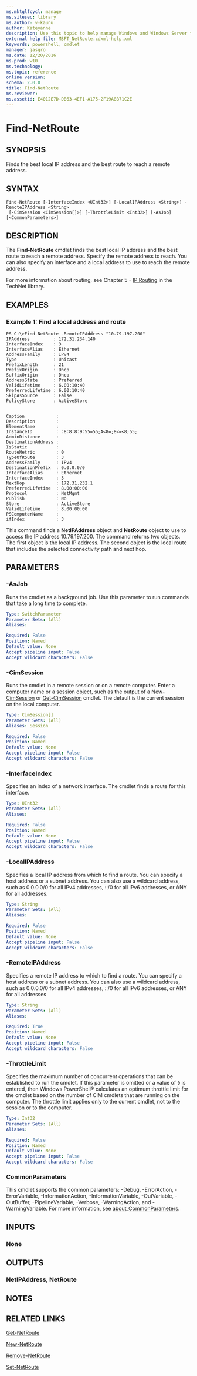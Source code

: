 ```yaml
---
ms.mktglfcycl: manage
ms.sitesec: library
ms.author: v-kaunu
author: Kateyanne
description: Use this topic to help manage Windows and Windows Server technologies with Windows PowerShell.
external help file: MSFT_NetRoute.cdxml-help.xml
keywords: powershell, cmdlet
manager: jasgro
ms.date: 12/20/2016
ms.prod: w10
ms.technology: 
ms.topic: reference
online version: 
schema: 2.0.0
title: Find-NetRoute
ms.reviewer:
ms.assetid: E4012E7D-DB63-4EF1-A175-2F19A8B71C2E
---
```


# Find-NetRoute

## SYNOPSIS
Finds the best local IP address and the best route to reach a remote address.

## SYNTAX

```
Find-NetRoute [-InterfaceIndex <UInt32>] [-LocalIPAddress <String>] -RemoteIPAddress <String>
 [-CimSession <CimSession[]>] [-ThrottleLimit <Int32>] [-AsJob] [<CommonParameters>]
```

## DESCRIPTION
The **Find-NetRoute** cmdlet finds the best local IP address and the best route to reach a remote address.
Specify the remote address to reach.
You can also specify an interface and a local address to use to reach the remote address.

For more information about routing, see Chapter 5 - [IP Routing](https://technet.microsoft.com/library/bb727001.aspx) in the TechNet library.

## EXAMPLES

### Example 1: Find a local address and route
```
PS C:\>Find-NetRoute -RemoteIPAddress "10.79.197.200"
IPAddress         : 172.31.234.140
InterfaceIndex    : 3
InterfaceAlias    : Ethernet
AddressFamily     : IPv4
Type              : Unicast
PrefixLength      : 21
PrefixOrigin      : Dhcp
SuffixOrigin      : Dhcp
AddressState      : Preferred
ValidLifetime     : 6.00:10:40
PreferredLifetime : 6.00:10:40
SkipAsSource      : False
PolicyStore       : ActiveStore


Caption            : 
Description        : 
ElementName        : 
InstanceID         : :8:8:8:9:55=55;A<8=;8<=<8;55; 
AdminDistance      : 
DestinationAddress :
IsStatic           : 
RouteMetric        : 0
TypeOfRoute        : 3
AddressFamily      : IPv4
DestinationPrefix  : 0.0.0.0/0
InterfaceAlias     : Ethernet
InterfaceIndex     : 3
NextHop            : 172.31.232.1
PreferredLifetime  : 8.00:00:00
Protocol           : NetMgmt
Publish            : No
Store              : ActiveStore
ValidLifetime      : 8.00:00:00
PSComputerName     : 
ifIndex            : 3
```

This command finds a **NetIPAddress** object and **NetRoute** object to use to access the IP address 10.79.197.200.
The command returns two objects.
The first object is the local IP address.
The second object is the local route that includes the selected connectivity path and next hop.

## PARAMETERS

### -AsJob
Runs the cmdlet as a background job. Use this parameter to run commands that take a long time to complete.

```yaml
Type: SwitchParameter
Parameter Sets: (All)
Aliases: 

Required: False
Position: Named
Default value: None
Accept pipeline input: False
Accept wildcard characters: False
```

### -CimSession
Runs the cmdlet in a remote session or on a remote computer.
Enter a computer name or a session object, such as the output of a [New-CimSession](https://go.microsoft.com/fwlink/p/?LinkId=227967) or [Get-CimSession](https://go.microsoft.com/fwlink/p/?LinkId=227966) cmdlet.
The default is the current session on the local computer.

```yaml
Type: CimSession[]
Parameter Sets: (All)
Aliases: Session

Required: False
Position: Named
Default value: None
Accept pipeline input: False
Accept wildcard characters: False
```

### -InterfaceIndex
Specifies an index of a network interface.
The cmdlet finds a route for this interface.

```yaml
Type: UInt32
Parameter Sets: (All)
Aliases: 

Required: False
Position: Named
Default value: None
Accept pipeline input: False
Accept wildcard characters: False
```

### -LocalIPAddress
Specifies a local IP address from which to find a route.
You can specify a host address or a subnet address.
You can also use a wildcard address, such as 0.0.0.0/0 for all IPv4 addresses, ::/0 for all IPv6 addresses, or ANY for all addresses.

```yaml
Type: String
Parameter Sets: (All)
Aliases: 

Required: False
Position: Named
Default value: None
Accept pipeline input: False
Accept wildcard characters: False
```

### -RemoteIPAddress
Specifies a remote IP address to which to find a route.
You can specify a host address or a subnet address.
You can also use a wildcard address, such as 0.0.0.0/0 for all IPv4 addresses, ::/0 for all IPv6 addresses, or ANY for all addresses

```yaml
Type: String
Parameter Sets: (All)
Aliases: 

Required: True
Position: Named
Default value: None
Accept pipeline input: False
Accept wildcard characters: False
```

### -ThrottleLimit
Specifies the maximum number of concurrent operations that can be established to run the cmdlet.
If this parameter is omitted or a value of `0` is entered, then Windows PowerShell® calculates an optimum throttle limit for the cmdlet based on the number of CIM cmdlets that are running on the computer.
The throttle limit applies only to the current cmdlet, not to the session or to the computer.

```yaml
Type: Int32
Parameter Sets: (All)
Aliases: 

Required: False
Position: Named
Default value: None
Accept pipeline input: False
Accept wildcard characters: False
```

### CommonParameters
This cmdlet supports the common parameters: -Debug, -ErrorAction, -ErrorVariable, -InformationAction, -InformationVariable, -OutVariable, -OutBuffer, -PipelineVariable, -Verbose, -WarningAction, and -WarningVariable. For more information, see [about_CommonParameters](https://go.microsoft.com/fwlink/?LinkID=113216).

## INPUTS

### None

## OUTPUTS

### NetIPAddress, NetRoute

## NOTES

## RELATED LINKS

[Get-NetRoute](./Get-NetRoute.md)

[New-NetRoute](./New-NetRoute.md)

[Remove-NetRoute](./Remove-NetRoute.md)

[Set-NetRoute](./Set-NetRoute.md)

